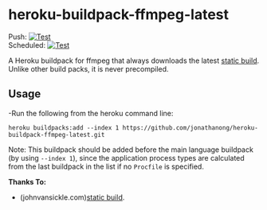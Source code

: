 # heroku-buildpack-ffmpeg-latest

Push: [![Test](https://github.com/jonathanong/heroku-buildpack-ffmpeg-latest/workflows/Test/badge.svg?branch=master&event=push)](https://github.com/jonathanong/heroku-buildpack-ffmpeg-latest/actions?query=workflow%3ATest+event%3Apush+branch%3Amaster)  
Scheduled: [![Test](https://github.com/jonathanong/heroku-buildpack-ffmpeg-latest/workflows/Test/badge.svg?branch=master&event=schedule)](https://github.com/jonathanong/heroku-buildpack-ffmpeg-latest/actions?query=workflow%3ATest+event%3Aschedule+branch%3Amaster)


A Heroku buildpack for ffmpeg that always downloads the latest [static build](http://johnvansickle.com/ffmpeg/).
Unlike other build packs, it is  never precompiled.

## Usage
-Run the following from the heroku command line:

```
heroku buildpacks:add --index 1 https://github.com/jonathanong/heroku-buildpack-ffmpeg-latest.git
```

Note: This buildpack should be added before the main language buildpack (by using `--index 1`),
since the application process types are calculated from the last buildpack in the list if no
`Procfile` is specified.

**Thanks To:**
- (johnvansickle.com)[static build](http://johnvansickle.com/ffmpeg/).
